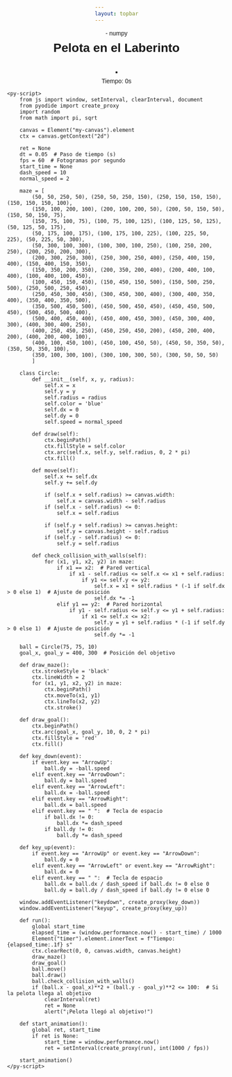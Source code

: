 ```yaml
---
layout: topbar
---
```


<html lang="es">
<head>
    <script defer src="https://pyscript.net/alpha/pyscript.min.js"></script>
    <py-env>
        - numpy
    </py-env>
    <style>
        body {
            display: flex;
            flex-direction: column;
            align-items: center;
            margin: 0;
            font-family: Arial, sans-serif;
        }
        h1 {
            margin-top: 10px;
        }
        input, select, button {
            margin: 10px;
            padding: 2px;
            font-size: 14px;
        }
        canvas {
            border: 2px solid black;
            margin-top: 20px;
        }
        #info {
            margin-top: 10px;
            text-align: center;
        }
    </style>
</head>
<body>
    <h1>Pelota en el Laberinto</h1>
    <canvas id="my-canvas" width="500" height="500"></canvas>
    <div id="info">
        <div id="timer">Tiempo: 0s</div>
    </div>

    <py-script>
        from js import window, setInterval, clearInterval, document
        from pyodide import create_proxy
        import random
        from math import pi, sqrt

        canvas = Element("my-canvas").element
        ctx = canvas.getContext("2d")

        ret = None
        dt = 0.05  # Paso de tiempo (s)
        fps = 60  # Fotogramas por segundo
        start_time = None
        dash_speed = 10
        normal_speed = 2

        maze = [
            (50, 50, 250, 50), (250, 50, 250, 150), (250, 150, 150, 150), (150, 150, 150, 100),
            (150, 100, 200, 100), (200, 100, 200, 50), (200, 50, 150, 50), (150, 50, 150, 75),
            (150, 75, 100, 75), (100, 75, 100, 125), (100, 125, 50, 125), (50, 125, 50, 175),
            (50, 175, 100, 175), (100, 175, 100, 225), (100, 225, 50, 225), (50, 225, 50, 300),
            (50, 300, 100, 300), (100, 300, 100, 250), (100, 250, 200, 250), (200, 250, 200, 300),
            (200, 300, 250, 300), (250, 300, 250, 400), (250, 400, 150, 400), (150, 400, 150, 350),
            (150, 350, 200, 350), (200, 350, 200, 400), (200, 400, 100, 400), (100, 400, 100, 450),
            (100, 450, 150, 450), (150, 450, 150, 500), (150, 500, 250, 500), (250, 500, 250, 450),
            (250, 450, 300, 450), (300, 450, 300, 400), (300, 400, 350, 400), (350, 400, 350, 500),
            (350, 500, 450, 500), (450, 500, 450, 450), (450, 450, 500, 450), (500, 450, 500, 400),
            (500, 400, 450, 400), (450, 400, 450, 300), (450, 300, 400, 300), (400, 300, 400, 250),
            (400, 250, 450, 250), (450, 250, 450, 200), (450, 200, 400, 200), (400, 200, 400, 100),
            (400, 100, 450, 100), (450, 100, 450, 50), (450, 50, 350, 50), (350, 50, 350, 100),
            (350, 100, 300, 100), (300, 100, 300, 50), (300, 50, 50, 50)
            ]

        class Circle:
            def __init__(self, x, y, radius):
                self.x = x
                self.y = y
                self.radius = radius
                self.color = 'blue'
                self.dx = 0
                self.dy = 0
                self.speed = normal_speed

            def draw(self):
                ctx.beginPath()
                ctx.fillStyle = self.color
                ctx.arc(self.x, self.y, self.radius, 0, 2 * pi)
                ctx.fill()

            def move(self):
                self.x += self.dx
                self.y += self.dy

                if (self.x + self.radius) >= canvas.width:
                    self.x = canvas.width - self.radius
                if (self.x - self.radius) <= 0:
                    self.x = self.radius

                if (self.y + self.radius) >= canvas.height:
                    self.y = canvas.height - self.radius
                if (self.y - self.radius) <= 0:
                    self.y = self.radius

            def check_collision_with_walls(self):
                for (x1, y1, x2, y2) in maze:
                    if x1 == x2:  # Pared vertical
                        if x1 - self.radius <= self.x <= x1 + self.radius:
                            if y1 <= self.y <= y2:
                                self.x = x1 + self.radius * (-1 if self.dx > 0 else 1)  # Ajuste de posición
                                self.dx *= -1
                    elif y1 == y2:  # Pared horizontal
                        if y1 - self.radius <= self.y <= y1 + self.radius:
                            if x1 <= self.x <= x2:
                                self.y = y1 + self.radius * (-1 if self.dy > 0 else 1)  # Ajuste de posición
                                self.dy *= -1

        ball = Circle(75, 75, 10)
        goal_x, goal_y = 400, 300  # Posición del objetivo

        def draw_maze():
            ctx.strokeStyle = 'black'
            ctx.lineWidth = 2
            for (x1, y1, x2, y2) in maze:
                ctx.beginPath()
                ctx.moveTo(x1, y1)
                ctx.lineTo(x2, y2)
                ctx.stroke()

        def draw_goal():
            ctx.beginPath()
            ctx.arc(goal_x, goal_y, 10, 0, 2 * pi)
            ctx.fillStyle = 'red'
            ctx.fill()

        def key_down(event):
            if event.key == "ArrowUp":
                ball.dy = -ball.speed
            elif event.key == "ArrowDown":
                ball.dy = ball.speed
            elif event.key == "ArrowLeft":
                ball.dx = -ball.speed
            elif event.key == "ArrowRight":
                ball.dx = ball.speed
            elif event.key == " ":  # Tecla de espacio
                if ball.dx != 0:
                    ball.dx *= dash_speed
                if ball.dy != 0:
                    ball.dy *= dash_speed

        def key_up(event):
            if event.key == "ArrowUp" or event.key == "ArrowDown":
                ball.dy = 0
            elif event.key == "ArrowLeft" or event.key == "ArrowRight":
                ball.dx = 0
            elif event.key == " ":  # Tecla de espacio
                ball.dx = ball.dx / dash_speed if ball.dx != 0 else 0
                ball.dy = ball.dy / dash_speed if ball.dy != 0 else 0

        window.addEventListener("keydown", create_proxy(key_down))
        window.addEventListener("keyup", create_proxy(key_up))

        def run():
            global start_time
            elapsed_time = (window.performance.now() - start_time) / 1000
            Element("timer").element.innerText = f"Tiempo: {elapsed_time:.1f} s"
            ctx.clearRect(0, 0, canvas.width, canvas.height)
            draw_maze()
            draw_goal()
            ball.move()
            ball.draw()
            ball.check_collision_with_walls()
            if (ball.x - goal_x)**2 + (ball.y - goal_y)**2 <= 100:  # Si la pelota llega al objetivo
                clearInterval(ret)
                ret = None
                alert("¡Pelota llegó al objetivo!")

        def start_animation():
            global ret, start_time
            if ret is None:
                start_time = window.performance.now()
                ret = setInterval(create_proxy(run), int(1000 / fps))

        start_animation()
    </py-script>
</body>
</html>
